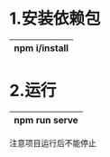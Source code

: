 # 1.安装依赖包

| npm i/install |
| ------------- |

# 2.运行

| npm run serve |
| ------------- |

注意项目运行后不能停止

